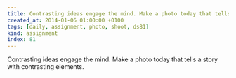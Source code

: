 ```yaml
---
title: Contrasting ideas engage the mind. Make a photo today that tells a story with contrasting elements.
created_at: 2014-01-06 01:00:00 +0100
tags: [daily, assignment, photo, shoot, ds81]
kind: assignment
index: 81
---
```


Contrasting ideas engage the mind. Make a photo today that tells a story with contrasting elements.
